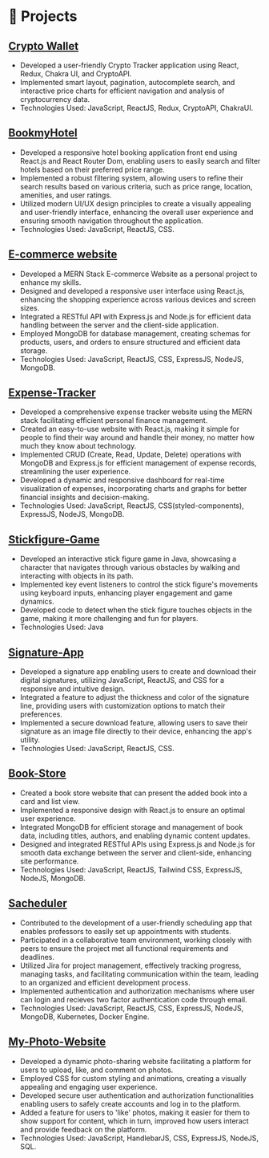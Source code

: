 # 🧪 Projects

## [Crypto Wallet](https://cryptowallet-ten.vercel.app/) 
- Developed a user-friendly Crypto Tracker application using React, Redux, Chakra UI, and CryptoAPI. 
- Implemented smart layout, pagination, autocomplete search, and interactive price charts for efficient navigation and analysis of cryptocurrency data.
- Technologies Used: JavaScript, ReactJS, Redux, CryptoAPI, ChakraUI.

## [BookmyHotel](https://bookmyhotel-nine.vercel.app/) 
- Developed a responsive hotel booking application front end using React.js and React Router Dom, enabling users to easily search and filter hotels based on their preferred price range.
- Implemented a robust filtering system, allowing users to refine their search results based on various criteria, such as price range, location, amenities, and user ratings.
- Utilized modern UI/UX design principles to create a visually appealing and user-friendly interface, enhancing the overall user experience and ensuring smooth navigation throughout the application.
- Technologies Used: JavaScript, ReactJS, CSS.

## [E-commerce website](https://github.com/yash03rathore/e-commerce) 
- Developed a MERN Stack E-commerce Website as a personal project to enhance my skills. 
- Designed and developed a responsive user interface using React.js, enhancing the shopping experience across various devices and screen sizes. 
- Integrated a RESTful API with Express.js and Node.js for efficient data handling between the server and the client-side application.
- Employed MongoDB for database management, creating schemas for products, users, and orders to ensure structured and efficient data storage.
- Technologies Used: JavaScript, ReactJS, CSS, ExpressJS, NodeJS, MongoDB.

## [Expense-Tracker](https://github.com/yash03rathore/expense-tracker) 
- Developed a comprehensive expense tracker website using the MERN stack facilitating efficient personal finance management.
- Created an easy-to-use website with React.js, making it simple for people to find their way around and handle their money, no matter how much they know about technology.
- Implemented CRUD (Create, Read, Update, Delete) operations with MongoDB and Express.js for efficient management of expense records, streamlining the user experience.
- Developed a dynamic and responsive dashboard for real-time visualization of expenses, incorporating charts and graphs for better financial insights and decision-making.
- Technologies Used: JavaScript, ReactJS, CSS(styled-components), ExpressJS, NodeJS, MongoDB.

## [Stickfigure-Game](https://github.com/yash03rathore/stickfigure-game) 
- Developed an interactive stick figure game in Java, showcasing a character that navigates through various obstacles by walking and interacting with objects in its path.
- Implemented key event listeners to control the stick figure's movements using keyboard inputs, enhancing player engagement and game dynamics.
- Developed code to detect when the stick figure touches objects in the game, making it more challenging and fun for players.
- Technologies Used: Java

## [Signature-App](https://signature-app-seven.vercel.app/) 
- Developed a signature app enabling users to create and download their digital signatures, utilizing JavaScript, ReactJS, and CSS for a responsive and intuitive design.
- Integrated a feature to adjust the thickness and color of the signature line, providing users with customization options to match their preferences.
- Implemented a secure download feature, allowing users to save their signature as an image file directly to their device, enhancing the app's utility.
- Technologies Used: JavaScript, ReactJS, CSS.

## [Book-Store](https://github.com/yash03rathore/book-store)
- Created a book store website that can present the added book into a card and list view.  
- Implemented a responsive design with React.js to ensure an optimal user experience.
- Integrated MongoDB for efficient storage and management of book data, including titles, authors, and enabling dynamic content updates.
- Designed and integrated RESTful APIs using Express.js and Node.js for smooth data exchange between the server and client-side, enhancing site performance.
- Technologies Used: JavaScript, ReactJS, Tailwind CSS, ExpressJS, NodeJS, MongoDB.

## [Sacheduler](https://github.com/Sacheduler)
- Contributed to the development of a user-friendly scheduling app that enables professors to easily set up appointments with students. 
- Participated in a collaborative team environment, working closely with peers to ensure the project met all functional requirements and deadlines.
- Utilized Jira for project management, effectively tracking progress, managing tasks, and facilitating communication within the team, leading to an organized and efficient development process.
- Implemented authentication and authorization mechanisms where user can login and recieves two factor authentication code through email. 
- Technologies Used: JavaScript, ReactJS, CSS, ExpressJS, NodeJS, MongoDB, Kubernetes, Docker Engine. 

## [My-Photo-Website](https://github.com/yash03rathore/My-Photo-Website)
- Developed a dynamic photo-sharing website facilitating a platform for users to upload, like, and comment on photos.
- Employed CSS for custom styling and animations, creating a visually appealing and engaging user experience.
- Developed secure user authentication and authorization functionalities enabling users to safely create accounts and log in to the platform.
- Added a feature for users to 'like' photos, making it easier for them to show support for content, which in turn, improved how users interact and provide feedback on the platform.
- Technologies Used: JavaScript, HandlebarJS, CSS, ExpressJS, NodeJS, SQL.